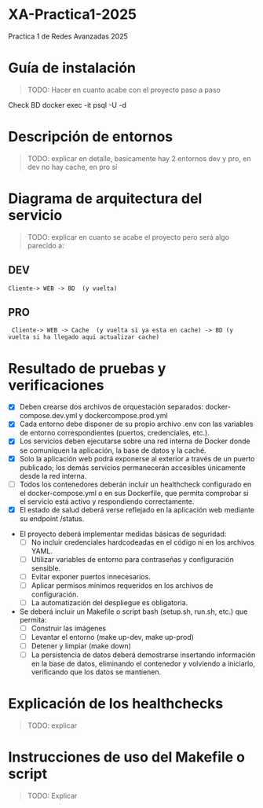 # XA-Practica1-2025
Practica 1 de Redes Avanzadas 2025

# Guía de instalación
>TODO: Hacer en cuanto acabe con el proyecto paso a paso

Check BD
docker exec -it <id docker> psql -U <userBd> -d <nombreBd>

# Descripción de entornos
>TODO: explicar en detalle, basicamente hay 2 entornos dev y pro, en dev no hay cache, en pro sí 
# Diagrama de arquitectura del servicio
>TODO: explicar en cuanto se acabe el proyecto pero será algo parecido a:
## DEV
```
Cliente-> WEB -> BD  (y vuelta)
```
## PRO
```
 Cliente-> WEB -> Cache  (y vuelta si ya esta en cache) -> BD (y vuelta si ha llegado aqui actualizar cache)
```
# Resultado de pruebas y verificaciones

- [x] Deben crearse dos archivos de orquestación separados: docker-compose.dev.yml y dockercompose.prod.yml
- [X] Cada entorno debe disponer de su propio archivo .env con las variables de entorno
correspondientes (puertos, credenciales, etc.).
- [X] Los servicios deben ejecutarse sobre una red interna de Docker donde se comuniquen la aplicación, la base de datos y la caché.
- [X] Solo la aplicación web podrá exponerse al exterior a través de un puerto publicado; los demás servicios permanecerán accesibles únicamente desde la red interna.
- [ ] Todos los contenedores deberán incluir un healthcheck configurado en el docker-compose.yml o en sus Dockerfile, que permita comprobar si el servicio está activo y respondiendo correctamente.
- [X] El estado de salud deberá verse reflejado en la aplicación web mediante su endpoint /status.
- El proyecto deberá implementar medidas básicas de seguridad:
    - [ ] No incluir credenciales hardcodeadas en el código ni en los archivos YAML.
    - [ ] Utilizar variables de entorno para contraseñas y configuración sensible.
    - [ ] Evitar exponer puertos innecesarios.
    - [ ] Aplicar permisos mínimos requeridos en los archivos de configuración.
    - [ ] La automatización del despliegue es obligatoria.
- Se deberá incluir un Makefile o script bash (setup.sh, run.sh, etc.) que permita:
    - [ ] Construir las imágenes
    - [ ] Levantar el entorno (make up-dev, make up-prod)
    - [ ] Detener y limpiar (make down)
    - [ ] La persistencia de datos deberá demostrarse insertando información en la base de datos, eliminando el contenedor y volviendo a iniciarlo, verificando que los datos se mantienen.

# Explicación de los healthchecks
>TODO: explicar

# Instrucciones de uso del Makefile o script
>TODO: Explicar